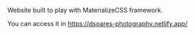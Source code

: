Website built to play with MaterializeCSS framework.

You can access it in https://dsoares-photography.netlify.app/

